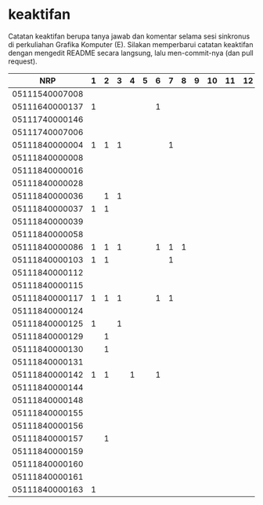 # keaktifan
Catatan keaktifan berupa tanya jawab dan komentar selama sesi sinkronus di perkuliahan Grafika Komputer (E). Silakan memperbarui catatan keaktifan dengan mengedit README secara langsung, lalu men-commit-nya (dan pull request).

| NRP            | 1 | 2 | 3 | 4 | 5 | 6 | 7 | 8 | 9 | 10 | 11 | 12 | 13 | 14 | 15 | 16 |
|----------------|---|---|---|---|---|---|---|---|---|----|----|----|----|----|----|----|
| 05111540007008 |   |   |   |   |   |   |   |   |   |    |    |    |    |    |    |    |
| 05111640000137 | 1 |   |   |   |   | 1 |   |   |   |    |    |    |    |    |    |    |
| 05111740000146 |   |   |   |   |   |   |   |   |   |    |    |    |    |    |    |    |
| 05111740007006 |   |   |   |   |   |   |   |   |   |    |    |    |    |    |    |    |
| 05111840000004 | 1 | 1 | 1 |   |   |   | 1 |   |   |    |    |    |    |    |    |    |
| 05111840000008 |   |   |   |   |   |   |   |   |   |    |    |    |    |    |    |    |
| 05111840000016 |   |   |   |   |   |   |   |   |   |    |    |    |    |    |    |    |
| 05111840000028 |   |   |   |   |   |   |   |   |   |    |    |    |    |    |    |    |
| 05111840000036 |   | 1 | 1 |   |   |   |   |   |   |    |    |    |    |    |    |    |
| 05111840000037 | 1 | 1 |   |   |   |   |   |   |   |    |    |    |    |    |    |    |
| 05111840000039 |   |   |   |   |   |   |   |   |   |    |    |    |    |    |    |    |
| 05111840000058 |   |   |   |   |   |   |   |   |   |    |    |    |    |    |    |    |
| 05111840000086 | 1 | 1 | 1 |   |   | 1 | 1 | 1 |   |    |    |    |    |    |    |    |
| 05111840000103 | 1 | 1 |   |   |   |   | 1 |   |   |    |    |    |    |    |    |    |
| 05111840000112 |   |   |   |   |   |   |   |   |   |    |    |    |    |    |    |    |
| 05111840000115 |   |   |   |   |   |   |   |   |   |    |    |    |    |    |    |    |
| 05111840000117 | 1 | 1 | 1 |   |   | 1 | 1 |   |   |    |    |    |    |    |    |    |
| 05111840000124 |   |   |   |   |   |   |   |   |   |    |    |    |    |    |    |    |
| 05111840000125 | 1 |   | 1 |   |   |   |   |   |   |    |    |    |    |    |    |    |
| 05111840000129 |   | 1 |   |   |   |   |   |   |   |    |    |    |    |    |    |    |
| 05111840000130 |   | 1 |   |   |   |   |   |   |   |    |    |    |    |    |    |    |
| 05111840000131 |   |   |   |   |   |   |   |   |   |    |    |    |    |    |    |    |
| 05111840000142 | 1 | 1 |   | 1 |   | 1 |   |   |   |    |    |    |    |    |    |    |
| 05111840000144 |   |   |   |   |   |   |   |   |   |    |    |    |    |    |    |    |
| 05111840000148 |   |   |   |   |   |   |   |   |   |    |    |    |    |    |    |    |
| 05111840000155 |   |   |   |   |   |   |   |   |   |    |    |    |    |    |    |    |
| 05111840000156 |   |   |   |   |   |   |   |   |   |    |    |    |    |    |    |    |
| 05111840000157 |   | 1 |   |   |   |   |   |   |   |    |    |    |    |    |    |    |
| 05111840000159 |   |   |   |   |   |   |   |   |   |    |    |    |    |    |    |    |
| 05111840000160 |   |   |   |   |   |   |   |   |   |    |    |    |    |    |    |    |
| 05111840000161 |   |   |   |   |   |   |   |   |   |    |    |    |    |    |    |    |
| 05111840000163 | 1 |   |   |   |   |   |   |   |   |    |    |    |    |    |    |    |
